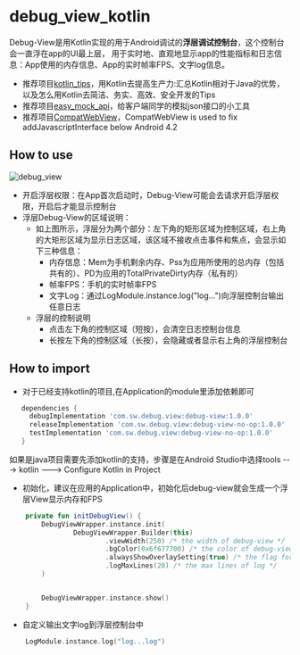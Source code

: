 debug_view_kotlin
=================

Debug-View是用Kotlin实现的用于Android调试的**浮层调试控制台**，这个控制台会一直浮在app的UI最上层，
用于实时地、直观地显示app的性能指标和日志信息：App使用的内存信息、App的实时帧率FPS、文字log信息。

- 推荐项目[kotlin_tips](https://github.com/heimashi/kotlin_tips)，用Kotlin去提高生产力:汇总Kotlin相对于Java的优势，以及怎么用Kotlin去简洁、务实、高效、安全开发的Tips
- 推荐项目[easy_mock_api](https://github.com/heimashi/easy_mock_api)，给客户端同学的模拟json接口的小工具
- 推荐项目[CompatWebView](https://github.com/heimashi/CompatWebView)，CompatWebView is used to fix addJavascriptInterface below Android 4.2


How to use
----------
![debug_view](imgs/example_debug_view.png)

- 开启浮层权限：在App首次启动时，Debug-View可能会去请求开启浮层权限，开启后才能显示控制台
- 浮层Debug-View的区域说明：
    - 如上图所示，浮层分为两个部分：左下角的矩形区域为控制区域，右上角的大矩形区域为显示日志区域，该区域不接收点击事件和焦点，会显示如下三种信息：
        - 内存信息：Mem为手机剩余内存、Pss为应用所使用的总内存（包括共有的）、PD为应用的TotalPrivateDirty内存（私有的）
        - 帧率FPS：手机的实时帧率FPS
        - 文字Log：通过LogModule.instance.log("log...")向浮层控制台输出任意日志
    - 浮层的控制说明
        - 点击左下角的控制区域（短按），会清空日志控制台信息
        - 长按左下角的控制区域（长按），会隐藏或者显示右上角的浮层控制台


How to import
-------------
- 对于已经支持kotlin的项目,在Application的module里添加依赖即可
```groovy
   dependencies {
     debugImplementation 'com.sw.debug.view:debug-view:1.0.0'
     releaseImplementation 'com.sw.debug.view:debug-view-no-op:1.0.0'
     testImplementation 'com.sw.debug.view:debug-view-no-op:1.0.0'
   }
```
如果是java项目需要先添加kotlin的支持，步骤是在Android Studio中选择tools ---> kotlin ---> Configure Kotlin in Project

- 初始化，建议在应用的Application中，初始化后debug-view就会生成一个浮层View显示内存和FPS
```kotlin
    private fun initDebugView() {
        DebugViewWrapper.instance.init(
                DebugViewWrapper.Builder(this)
                        .viewWidth(250) /* the width of debug-view */
                        .bgColor(0x6f677700) /* the color of debug-view */
                        .alwaysShowOverlaySetting(true) /* the flag for always showing Overlay Setting */
                        .logMaxLines(20) /* the max lines of log */
        )


        DebugViewWrapper.instance.show()
    }
```

- 自定义输出文字log到浮层控制台中
```kotlin
    LogModule.instance.log("log...log")
```




